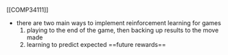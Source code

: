[[COMP34111]]

- there are two main ways to implement reinforcement learning for games
	1. playing to the end of the game, then backing up results to the move made
	2. learning to predict expected ==future rewards==